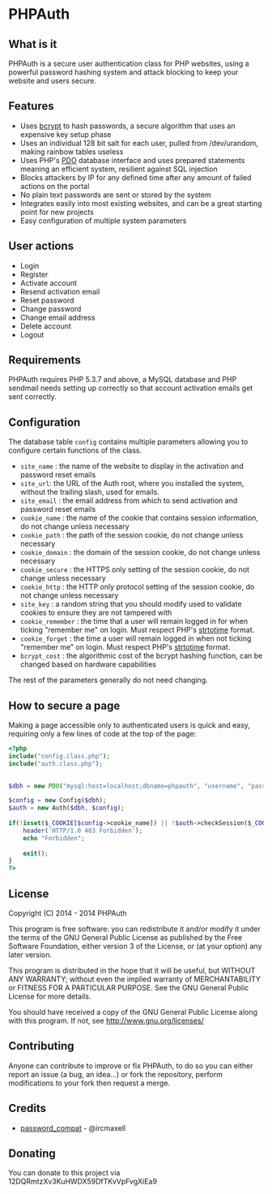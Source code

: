 PHPAuth
=======

What is it
---------------

PHPAuth is a secure user authentication class for PHP websites, using a powerful password hashing system and attack blocking to keep your website and users secure.

Features
---------------
* Uses [bcrypt](http://en.wikipedia.org/wiki/Bcrypt) to hash passwords, a secure algorithm that uses an expensive key setup phase
* Uses an individual 128 bit salt for each user, pulled from /dev/urandom, making rainbow tables useless
* Uses PHP's [PDO](http://php.net/manual/en/book.pdo.php) database interface and uses prepared statements meaning an efficient system, resilient against SQL injection
* Blocks attackers by IP for any defined time after any amount of failed actions on the portal
* No plain text passwords are sent or stored by the system
* Integrates easily into most existing websites, and can be a great starting point for new projects
* Easy configuration of multiple system parameters

User actions
---------------
* Login
* Register
* Activate account
* Resend activation email
* Reset password
* Change password
* Change email address
* Delete account
* Logout

Requirements
---------------
PHPAuth requires  PHP 5.3.7 and above, a MySQL database and PHP sendmail needs setting up correctly so that account activation emails get sent correctly.

Configuration
---------------

The database table `config` contains multiple parameters allowing you to configure certain functions of the class.

* `site_name` : the name of the website to display in the activation and password reset emails
* `site_url`: the URL of the Auth root, where you installed the system, without the trailing slash, used for emails.
* `site_email` : the email address from which to send activation and password reset emails
* `cookie_name` : the name of the cookie that contains session information, do not change unless necessary
* `cookie_path` : the path of the session cookie, do not change unless necessary
* `cookie_domain` : the domain of the session cookie, do not change unless necessary
* `cookie_secure` : the HTTPS only setting of the session cookie, do not change unless necessary
* `cookie_http` : the HTTP only protocol setting of the session cookie, do not change unless necessary
* `site_key` : a random string that you should modify used to validate cookies to ensure they are not tampered with
* `cookie_remember` : the time that a user will remain logged in for when ticking "remember me" on login. Must respect PHP's [strtotime](http://php.net/manual/en/function.strtotime.php) format.
* `cookie_forget` : the time a user will remain logged in when not ticking "remember me" on login.  Must respect PHP's [strtotime](http://php.net/manual/en/function.strtotime.php) format.
* `bcrypt_cost` : the algorithmic cost of the bcrypt hashing function, can be changed based on hardware capabilities

The rest of the parameters generally do not need changing.

How to secure a page
---------------

Making a page accessible only to authenticated users is quick and easy, requiring only a few lines of code at the top of the page:

```php
<?php
include("config.class.php");
include("auth.class.php");

    
$dbh = new PDO("mysql:host=localhost;dbname=phpauth", "username", "password");

$config = new Config($dbh);
$auth = new Auth($dbh, $config);
    
if(!isset($_COOKIE[$config->cookie_name]) || !$auth->checkSession($_COOKIE[$config->cookie_name])) {
    header('HTTP/1.0 403 Forbidden');
    echo "Forbidden";
	    
    exit();
}
?>
```

License
---------------

Copyright (C) 2014 - 2014 PHPAuth

This program is free software: you can redistribute it and/or modify it under the terms of the GNU General Public License as published by the Free Software Foundation, either version 3 of the License, or (at your option) any later version.

This program is distributed in the hope that it will be useful, but WITHOUT ANY WARRANTY; without even the implied warranty of MERCHANTABILITY or FITNESS FOR A PARTICULAR PURPOSE. See the GNU General Public License for more details.

You should have received a copy of the GNU General Public License along with this program. If not, see http://www.gnu.org/licenses/

Contributing
---------------

Anyone can contribute to improve or fix PHPAuth, to do so you can either report an issue (a bug, an idea...) or fork the repository, perform modifications to your fork then request a merge.

Credits
---------------

* [password_compat](https://github.com/ircmaxell/password_compat) - @ircmaxell

Donating
---------------
You can donate to this project via 12DQRmtzXv3KuHWDX59DfTKvVpFvgXiEa9
